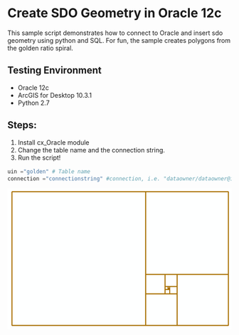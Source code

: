# Create SDO Geometry in Oracle 12c
This sample script demonstrates how to connect to Oracle and insert sdo geometry using python and SQL. For fun, the sample creates polygons from the golden ratio spiral.

## Testing Environment
- Oracle 12c
- ArcGIS for Desktop 10.3.1 
- Python 2.7

## Steps:
1. Install cx_Oracle module
1. Change the table name and the connection string.
1. Run the script!

```python
uin ="golden" # Table name
connection ="connectionstring" #connection, i.e. "dataowner/dataowner@instance/sid
```
![This is where an JPG should be. Sorry you can't see it. Try using Chrome](golden.jpg "Golden Ratio Polygons")

